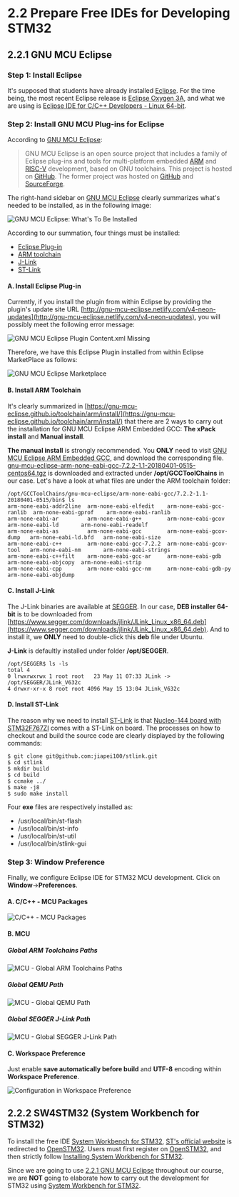 # 2.2 Prepare Free IDEs for Developing STM32

## 2.2.1 GNU MCU Eclipse


### Step 1: Install Eclipse

It's supposed that students have already installed [Eclipse](https://www.eclipse.org). For the time being, the most recent Eclipse release is [Eclipse Oxygen 3A](https://www.eclipse.org/downloads/packages/release/Oxygen/3A), and what we are using is [Eclipse IDE for C/C++ Developers - Linux 64-bit](http://www.eclipse.org/downloads/download.php?file=/technology/epp/downloads/release/oxygen/3a/eclipse-cpp-oxygen-3a-linux-gtk-x86_64.tar.gz).


### Step 2: Install GNU MCU Plug-ins for Eclipse

According to [GNU MCU Eclipse](https://gnu-mcu-eclipse.github.io/):
> GNU MCU Eclipse is an open source project that includes a family of Eclipse plug-ins and tools for multi-platform embedded [ARM](https://www.arm.com/) and [RISC-V](https://riscv.org/) development, based on GNU toolchains. This project is hosted on [GitHub](https://github.com/gnu-mcu-eclipse). The former project was hosted on [GitHub](https://github.com/gnuarmeclipse) and [SourceForge](http://sourceforge.net/projects/gnuarmeclipse/).

The right-hand sidebar on [GNU MCU Eclipse](https://gnu-mcu-eclipse.github.io/) clearly summarizes what's needed to be installed, as in the following image:

![GNU MCU Eclipse: What's To Be Installed](./GNU_MCU_Eclipse_2B_Installed.jpg)

According to our summation, four things must be installed:
* [Eclipse Plug-in](https://gnu-mcu-eclipse.github.io/plugins/download/)
* [ARM toolchain](https://gnu-mcu-eclipse.github.io/toolchain/arm/install/)
* [J-Link](https://gnu-mcu-eclipse.github.io/debug/jlink/install/)
* [ST-Link](https://github.com/texane/stlink)


#### A. Install Eclipse Plug-in

Currently, if you install the plugin from within Eclipse by providing the plugin's update site URL [http://gnu-mcu-eclipse.netlify.com/v4-neon-updates](http://gnu-mcu-eclipse.netlify.com/v4-neon-updates), you will possibly meet the following error message:

![GNU MCU Eclipse Plugin Content.xml Missing](GNU_MCU_Eclipse_Plugin_Content_XML_Missing.jpg)

Therefore, we have this Eclipse Plugin installed from within Eclipse MarketPlace as follows:

![GNU MCU Eclipse Marketplace](GNU_MCU_Eclipse_MarketPlace.jpg)


#### B. Install ARM Toolchain

It's clearly summarized in [https://gnu-mcu-eclipse.github.io/toolchain/arm/install/](https://gnu-mcu-eclipse.github.io/toolchain/arm/install/) that there are 2 ways to carry out the installation for GNU MCU Eclipse ARM Embedded GCC: **The xPack install** and **Manual install**.

**The manual install** is strongly recommended. You **ONLY** need to visit [GNU MCU Eclipse ARM Embedded GCC](https://github.com/gnu-mcu-eclipse/arm-none-eabi-gcc/releases), and download the corresponding file. [gnu-mcu-eclipse-arm-none-eabi-gcc-7.2.2-1.1-20180401-0515-centos64.tgz](https://github.com/gnu-mcu-eclipse/arm-none-eabi-gcc/releases/download/v7.2.2-1.1/gnu-mcu-eclipse-arm-none-eabi-gcc-7.2.2-1.1-20180401-0515-centos64.tgz) is downloaded and extracted under **/opt/GCCToolChains** in our case. Let's have a look at what files are under the ARM toolchain folder:

```
/opt/GCCToolChains/gnu-mcu-eclipse/arm-none-eabi-gcc/7.2.2-1.1-20180401-0515/bin$ ls
arm-none-eabi-addr2line  arm-none-eabi-elfedit    arm-none-eabi-gcc-ranlib  arm-none-eabi-gprof    arm-none-eabi-ranlib
arm-none-eabi-ar         arm-none-eabi-g++        arm-none-eabi-gcov        arm-none-eabi-ld       arm-none-eabi-readelf
arm-none-eabi-as         arm-none-eabi-gcc        arm-none-eabi-gcov-dump   arm-none-eabi-ld.bfd   arm-none-eabi-size
arm-none-eabi-c++        arm-none-eabi-gcc-7.2.2  arm-none-eabi-gcov-tool   arm-none-eabi-nm       arm-none-eabi-strings
arm-none-eabi-c++filt    arm-none-eabi-gcc-ar     arm-none-eabi-gdb         arm-none-eabi-objcopy  arm-none-eabi-strip
arm-none-eabi-cpp        arm-none-eabi-gcc-nm     arm-none-eabi-gdb-py      arm-none-eabi-objdump
```


#### C. Install J-Link

The J-Link binaries are available at [SEGGER](http://www.segger.com/jlink-software.html). In our case, **DEB installer 64-bit** is to be downloaded from [https://www.segger.com/downloads/jlink/JLink_Linux_x86_64.deb](https://www.segger.com/downloads/jlink/JLink_Linux_x86_64.deb). And to install it, we **ONLY** need to double-click this **deb** file under Ubuntu.

**J-Link** is defaultly installed under folder **/opt/SEGGER**.
```
/opt/SEGGER$ ls -ls
total 4
0 lrwxrwxrwx 1 root root   23 May 11 07:33 JLink -> /opt/SEGGER/JLink_V632c
4 drwxr-xr-x 8 root root 4096 May 15 13:04 JLink_V632c
```


#### D. Install ST-Link

The reason why we need to install [ST-Link](https://github.com/texane/stlink) is that [Nucleo-144 board with STM32F767ZI](../../Part1_Introduction/01_Getting_Started_with_STM32/02_Nucleo-144_STM32F767ZI.md) comes with a ST-Link on board. The processes on how to checkout and build the source code are clearly displayed by the following commands:
```
$ git clone git@github.com:jiapei100/stlink.git
$ cd stlink
$ mkdir build
$ cd build
$ ccmake ../
$ make -j8
$ sudo make install
```

Four **exe** files are respectively installed as:
* /usr/local/bin/st-flash
* /usr/local/bin/st-info
* /usr/local/bin/st-util
* /usr/local/bin/stlink-gui


### Step 3: Window Preference

Finally, we configure Eclipse IDE for STM32 MCU development. Click on **Window**->**Preferences**.


#### A. C/C++ - MCU Packages

![C/C++ - MCU Packages](./Preference_C++_MCU_Packages.jpg)


#### B. MCU

##### Global ARM Toolchains Paths

![MCU - Global ARM Toolchains Paths](./Preference_MCU_Global_ARM_Toolchains_Paths.jpg)


##### Global QEMU Path

![MCU - Global QEMU Path](./Preference_MCU_Global_QEMU_Path.jpg)



##### Global SEGGER J-Link Path

![MCU - Global SEGGER J-Link Path](./Preference_MCU_Global_SEGGER_J-Link_Path.jpg)


#### C. Workspace Preference

Just enable **save automatically before build** and **UTF-8** encoding within **Workspace Preference**.

![Configuration in Workspace Preference](workspace_preference.jpg)


## 2.2.2 SW4STM32 (System Workbench for STM32)

To install the free IDE [System Workbench for STM32](http://www.st.com/en/development-tools/sw4stm32.html), [ST's official website](http://www.st.com/en/development-tools/sw4stm32.html) is redirected to [OpenSTM32](http://www.openstm32.org/). Users must first register on [OpenSTM32](http://www.openstm32.org/), and then strictly follow [Installing System Workbench for STM32](http://www.openstm32.org/Installing%2BSystem%2BWorkbench%2Bfor%2BSTM32).

Since we are going to use [2.2.1 GNU MCU Eclipse](https://gnu-mcu-eclipse.github.io/) throughout our course, we are **NOT** going to elaborate how to carry out the development for STM32 using [System Workbench for STM32](http://www.st.com/en/development-tools/sw4stm32.html).

